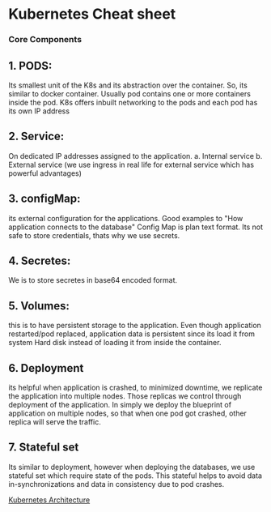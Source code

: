 # Kubernetes Cheat sheet

### Core Components

## 1. PODS: 
Its smallest unit of the K8s and its abstraction over the container. So, its similar to docker container.
Usually pod contains one or more containers inside the pod.
K8s offers inbuilt networking to the pods and each pod has its own IP address

## 2. Service:
On dedicated IP addresses assigned to the application.
a. Internal service
b. External service (we use ingress in real life for external service which has powerful advantages)

## 3. configMap:
its external configuration for the applications. Good examples to "How application connects to the database"
Config Map is plan text format. Its not safe to store credentials, thats why we use secrets.

## 4. Secretes:
We is to store secretes in base64 encoded format.

## 5. Volumes:
this is to have persistent storage to the application. Even though application restarted/pod replaced, application data is persistent since its load it from system Hard disk instead of loading it from inside the container.

## 6. Deployment
its helpful when application is crashed, to minimized downtime, we replicate the application into multiple nodes. Those replicas we control through deployment of the application. In simply we deploy the blueprint of application on multiple nodes, so that when one pod got crashed, other replica will serve the traffic. 

## 7. Stateful set
Its similar to deployment, however when deploying the databases, we use stateful set which require state of the pods. This stateful helps to avoid data in-synchronizations and data in consistency due to pod crashes.

[Kubernetes Architecture](./KubernetesArch.md)